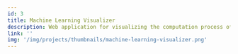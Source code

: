 ```yaml
--- 
id: 3
title: Machine Learning Visualizer
description: Web application for visualizing the computation process of various algorithms from machine learning and optimization. This project also servers as a learning tool, as it is based on the syllabus of the ML module at Swansea University.
link: ''
img: '/img/projects/thumbnails/machine-learning-visualizer.png'
---
```













